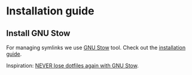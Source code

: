 # Installation guide

## Install GNU Stow

For managing symlinks we use [GNU Stow](https://www.gnu.org/software/stow/) tool. Check out the [installation guide](/docs/INSTALL_STOW.md).

Inspiration: [NEVER lose dotfiles again with GNU Stow](https://www.youtube.com/watch?v=NoFiYOqnC4o).

